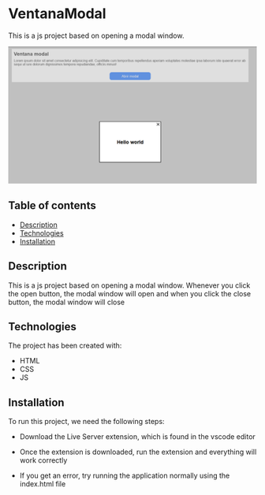 # VentanaModal

This is a js project based on opening a modal window.

![Image text](img/img-preview.png)

## Table of contents

- [Description](#description)
- [Technologies](#technologies)
- [Installation](#installation)

## Description

This is a js project based on opening a modal window. Whenever you click the open button, the modal window will open and when you click the close button, the modal window will close

## Technologies

The project has been created with:

- HTML
- CSS
- JS

## Installation

To run this project, we need the following steps:

- Download the Live Server extension, which is found in the vscode editor

- Once the extension is downloaded, run the extension and everything will work correctly

- If you get an error, try running the application normally using the index.html file
